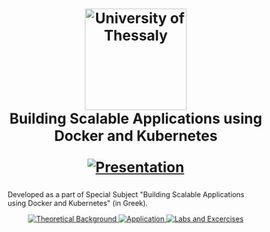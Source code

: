 <h1 align="center">
  <a href="https://uth.gr" title="University of Thessaly">
    <img alt="University of Thessaly" src="https://www.uth.gr/sites/default/files/contents/logos/UTH-logo-english.png" width="200px" height="200px" />
  </a>
  <br />
  Building Scalable Applications using Docker and Kubernetes
  <p align="center">
    <a href="https://github.com/AxilleasGalanis/Building-Scalable-Applications-using-Docker-and-Kubernetes/blob/main/Docker_Kubernetes_Presentation.pptx">
      <img alt="Presentation" src="https://img.shields.io/badge/Presentation-PDF-lightgrey.svg" />
    </a>
</p>
</h1>
Developed as a part of Special Subject "Building Scalable Applications using Docker and Kubernetes" (in Greek).
<p align="center">
   <a href="https://github.com/AxilleasGalanis/Building-Scalable-Applications-using-Docker-and-Kubernetes/blob/main/K8s_Docker.pdf">
    <img alt="Theoretical Background" src="https://img.shields.io/badge/Theoretical-Background-red.svg" />
  </a>
  <a href="https://github.com/AxilleasGalanis/Building-Scalable-Applications-using-Docker-and-Kubernetes/tree/main/SFM">
    <img alt="Application" src="https://img.shields.io/badge/Application-Realease-blue.svg" />
  </a>
  <a href="https://github.com/AxilleasGalanis/Building-Scalable-Applications-using-Docker-and-Kubernetes/blob/main/Labs.pdf">
    <img alt="Labs and Excercises" src="https://img.shields.io/badge/Labs_and-Excercises-orange.svg" />
  </a>
</p>
